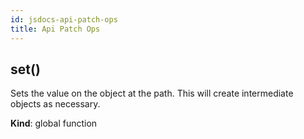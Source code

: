 ```yaml
---
id: jsdocs-api-patch-ops
title: Api Patch Ops
---
```

<a name="set"></a>

## set()
Sets the value on the object at the path. This will
create intermediate objects as necessary.

**Kind**: global function  
